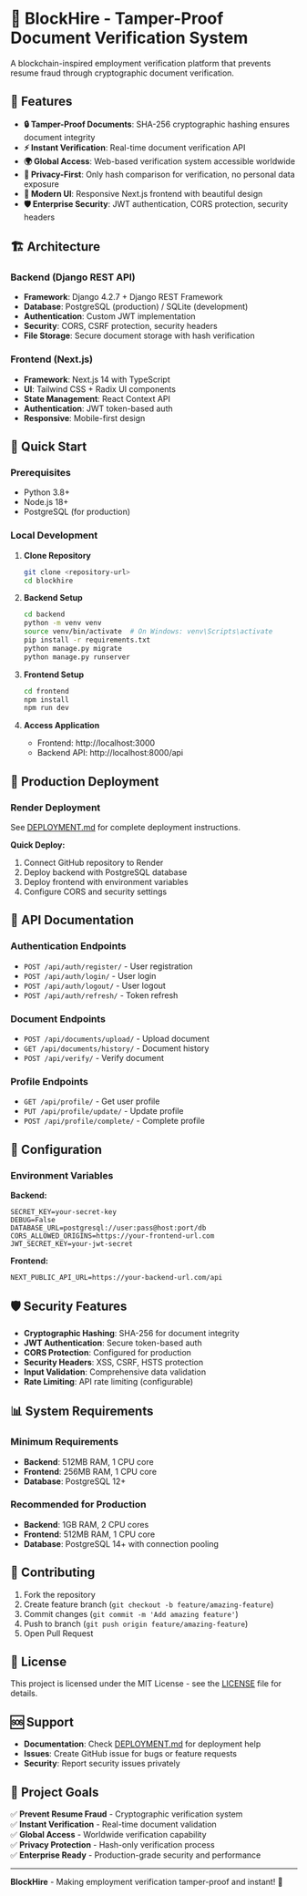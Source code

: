 # 🔐 BlockHire - Tamper-Proof Document Verification System

A blockchain-inspired employment verification platform that prevents resume fraud through cryptographic document verification.

## 🌟 Features

- **🔒 Tamper-Proof Documents**: SHA-256 cryptographic hashing ensures document integrity
- **⚡ Instant Verification**: Real-time document verification API
- **🌍 Global Access**: Web-based verification system accessible worldwide
- **🔐 Privacy-First**: Only hash comparison for verification, no personal data exposure
- **📱 Modern UI**: Responsive Next.js frontend with beautiful design
- **🛡️ Enterprise Security**: JWT authentication, CORS protection, security headers

## 🏗️ Architecture

### Backend (Django REST API)
- **Framework**: Django 4.2.7 + Django REST Framework
- **Database**: PostgreSQL (production) / SQLite (development)
- **Authentication**: Custom JWT implementation
- **Security**: CORS, CSRF protection, security headers
- **File Storage**: Secure document storage with hash verification

### Frontend (Next.js)
- **Framework**: Next.js 14 with TypeScript
- **UI**: Tailwind CSS + Radix UI components
- **State Management**: React Context API
- **Authentication**: JWT token-based auth
- **Responsive**: Mobile-first design

## 🚀 Quick Start

### Prerequisites
- Python 3.8+
- Node.js 18+
- PostgreSQL (for production)

### Local Development

1. **Clone Repository**
   ```bash
   git clone <repository-url>
   cd blockhire
   ```

2. **Backend Setup**
   ```bash
   cd backend
   python -m venv venv
   source venv/bin/activate  # On Windows: venv\Scripts\activate
   pip install -r requirements.txt
   python manage.py migrate
   python manage.py runserver
   ```

3. **Frontend Setup**
   ```bash
   cd frontend
   npm install
   npm run dev
   ```

4. **Access Application**
   - Frontend: http://localhost:3000
   - Backend API: http://localhost:8000/api

## 🚀 Production Deployment

### Render Deployment
See [DEPLOYMENT.md](./DEPLOYMENT.md) for complete deployment instructions.

**Quick Deploy:**
1. Connect GitHub repository to Render
2. Deploy backend with PostgreSQL database
3. Deploy frontend with environment variables
4. Configure CORS and security settings

## 📖 API Documentation

### Authentication Endpoints
- `POST /api/auth/register/` - User registration
- `POST /api/auth/login/` - User login
- `POST /api/auth/logout/` - User logout
- `POST /api/auth/refresh/` - Token refresh

### Document Endpoints
- `POST /api/documents/upload/` - Upload document
- `GET /api/documents/history/` - Document history
- `POST /api/verify/` - Verify document

### Profile Endpoints
- `GET /api/profile/` - Get user profile
- `PUT /api/profile/update/` - Update profile
- `POST /api/profile/complete/` - Complete profile

## 🔧 Configuration

### Environment Variables

**Backend:**
```env
SECRET_KEY=your-secret-key
DEBUG=False
DATABASE_URL=postgresql://user:pass@host:port/db
CORS_ALLOWED_ORIGINS=https://your-frontend-url.com
JWT_SECRET_KEY=your-jwt-secret
```

**Frontend:**
```env
NEXT_PUBLIC_API_URL=https://your-backend-url.com/api
```

## 🛡️ Security Features

- **Cryptographic Hashing**: SHA-256 for document integrity
- **JWT Authentication**: Secure token-based auth
- **CORS Protection**: Configured for production
- **Security Headers**: XSS, CSRF, HSTS protection
- **Input Validation**: Comprehensive data validation
- **Rate Limiting**: API rate limiting (configurable)

## 📊 System Requirements

### Minimum Requirements
- **Backend**: 512MB RAM, 1 CPU core
- **Frontend**: 256MB RAM, 1 CPU core
- **Database**: PostgreSQL 12+

### Recommended for Production
- **Backend**: 1GB RAM, 2 CPU cores
- **Frontend**: 512MB RAM, 1 CPU core
- **Database**: PostgreSQL 14+ with connection pooling

## 🤝 Contributing

1. Fork the repository
2. Create feature branch (`git checkout -b feature/amazing-feature`)
3. Commit changes (`git commit -m 'Add amazing feature'`)
4. Push to branch (`git push origin feature/amazing-feature`)
5. Open Pull Request

## 📄 License

This project is licensed under the MIT License - see the [LICENSE](LICENSE) file for details.

## 🆘 Support

- **Documentation**: Check [DEPLOYMENT.md](./DEPLOYMENT.md) for deployment help
- **Issues**: Create GitHub issue for bugs or feature requests
- **Security**: Report security issues privately

## 🎯 Project Goals

✅ **Prevent Resume Fraud** - Cryptographic verification system  
✅ **Instant Verification** - Real-time document validation  
✅ **Global Access** - Worldwide verification capability  
✅ **Privacy Protection** - Hash-only verification process  
✅ **Enterprise Ready** - Production-grade security and performance  

---

**BlockHire** - Making employment verification tamper-proof and instant! 🚀